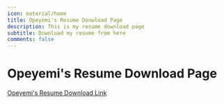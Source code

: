 ```yaml
---
icon: material/home
title: Opeyemi's Resume Donwload Page
description: This is my resume download page
subtitle: Download my resume from here
comments: false
---
```


# **Opeyemi's Resume Download Page**

[Opeyemi's Resume Download Link](https://docs.google.com/document/d/1NwoCfcx8Sm8jcpWjWo3TE26Kqm_gEsXriL8ZI70BPsM/edit?tab=t.0#heading=h.oxpdod2bvhg0)